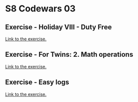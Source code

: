 # S8 Codewars 03

## Exercise - Holiday VIII - Duty Free
[Link to the exercise.](https://www.codewars.com/kata/57e92e91b63b6cbac20001e5)

## Exercise - For Twins: 2. Math operations
[Link to the exercise.](https://www.codewars.com/kata/59c287b16bddd291c700009a)

## Exercise - Easy logs
[Link to the exercise.](https://www.codewars.com/kata/5b68c7029756802aa2000176)